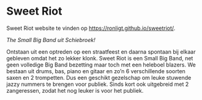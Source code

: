 # Sweet Riot

Sweet Riot website te vinden op <https://ronligt.github.io/sweetriot/>.

*The Small Big Band uit Schiebroek!*

Ontstaan uit een optreden op een straatfeest en daarna spontaan bij elkaar gebleven omdat het zo lekker klonk. Sweet Riot is een Small Big Band, net geen volledige Big Band bezetting maar toch met een heleboel blazers. We bestaan uit drums, bas, piano en gitaar en zo’n 6 verschillende soorten saxen en 2 trompetten. Dus een geschikt gezelschap om leuke stuwende jazzy nummers te brengen voor publiek. Sinds kort ook uitgebreid met 2 zangeressen, zodat het nog leuker is voor het publiek.
